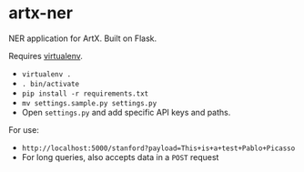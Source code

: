 artx-ner
========

NER application for ArtX. Built on Flask.

Requires [virtualenv](http://www.virtualenv.org/en/latest/).

* `virtualenv .`
* `. bin/activate`
* `pip install -r requirements.txt`
* `mv settings.sample.py settings.py`
* Open `settings.py` and add specific API keys and paths.

For use:

* `http://localhost:5000/stanford?payload=This+is+a+test+Pablo+Picasso`
* For long queries, also accepts data in a `POST` request